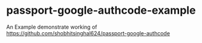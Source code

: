 # passport-google-authcode-example
An Example demonstrate working of https://github.com/shobhitsinghal624/passport-google-authcode
